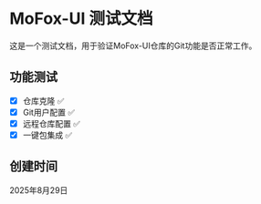# MoFox-UI 测试文档

这是一个测试文档，用于验证MoFox-UI仓库的Git功能是否正常工作。

## 功能测试
- [x] 仓库克隆 ✅
- [x] Git用户配置 ✅
- [x] 远程仓库配置 ✅
- [x] 一键包集成 ✅

## 创建时间
2025年8月29日
